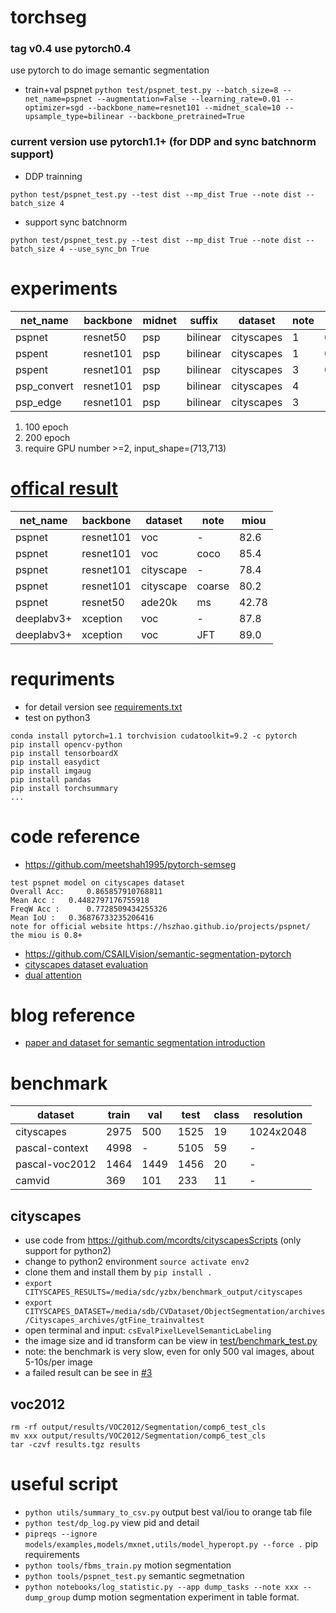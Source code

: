 # torchseg
### tag v0.4 use pytorch0.4
use pytorch to do image semantic segmentation
- train+val pspnet ```python test/pspnet_test.py --batch_size=8 --net_name=pspnet --augmentation=False --learning_rate=0.01 --optimizer=sgd --backbone_name=resnet101 --midnet_scale=10 --upsample_type=bilinear --backbone_pretrained=True```

### current version use pytorch1.1+ (for DDP and sync batchnorm support)
- DDP trainning
```
python test/pspnet_test.py --test dist --mp_dist True --note dist --batch_size 4
```
- support sync batchnorm
```
python test/pspnet_test.py --test dist --mp_dist True --note dist --batch_size 4 --use_sync_bn True
```

# experiments
| net_name    | backbone  | midnet | suffix   | dataset    | note | miou(t/v) |
| --------    | --------- | ------ | -------- | ---------- | ---- | --------- |
| pspnet      | resnet50  | psp    | bilinear | cityscapes |  1   | 0.6/0.5   |
| pspent      | resnet101 | psp    | bilinear | cityscapes |  1   | 0.75/0.47 |
| pspent      | resnet101 | psp    | bilinear | cityscapes |  3   | 0.80/0.50 |
| psp_convert | resnet101 | psp    | bilinear | cityscapes |  4   | -/- |
| psp_edge    | resnet101 | psp    | bilinear | cityscapes |  3   | -/- |

1. 100 epoch
3. 200 epoch
4. require GPU number >=2, input_shape=(713,713)

# [offical result](https://hszhao.github.io/projects/pspnet/)
| net_name | backbone | dataset | note | miou |
| -------- | -------- | ------- | ---- | ---- |
| pspnet   |resnet101 | voc     | -    | 82.6 |
| pspnet   |resnet101 | voc     | coco | 85.4 |
| pspnet   |resnet101 |cityscape| -    | 78.4 |
| pspnet   |resnet101 |cityscape|coarse| 80.2 |
| pspnet   |resnet50  |ade20k   | ms   | 42.78|
|deeplabv3+|xception  | voc     | -    | 87.8 |
|deeplabv3+|xception  | voc     | JFT  | 89.0 |

# requriments
- for detail version see [requirements.txt](requirements.txt)
- test on python3
```
conda install pytorch=1.1 torchvision cudatoolkit=9.2 -c pytorch
pip install opencv-python
pip install tensorboardX
pip install easydict
pip install imgaug
pip install pandas
pip install torchsummary
...
```

# code reference
- https://github.com/meetshah1995/pytorch-semseg
```
test pspnet model on cityscapes dataset
Overall Acc: 	 0.865857910768811
Mean Acc : 	 0.4482797176755918
FreqW Acc : 	 0.7728509434255326
Mean IoU : 	 0.36876733235206416
note for official website https://hszhao.github.io/projects/pspnet/
the miou is 0.8+
```
- https://github.com/CSAILVision/semantic-segmentation-pytorch
- [cityscapes dataset evaluation](https://github.com/mcordts/cityscapesScripts)
- [dual attention](https://github.com/junfu1115/DANet)

# blog reference
- [paper and dataset for semantic segmentation introduction](https://meetshah1995.github.io/semantic-segmentation/deep-learning/pytorch/visdom/2017/06/01/semantic-segmentation-over-the-years.html#sec_datasets)

# benchmark

| dataset | train | val | test | class | resolution |
| - | - | - | - | - | - |
| cityscapes | 2975 | 500 | 1525 | 19 | 1024x2048 |
| pascal-context | 4998 | - | 5105 | 59 | - |
| pascal-voc2012 | 1464 | 1449 | 1456 | 20 | - |
| camvid | 369 | 101 | 233 | 11 | - |

## cityscapes
- use code from https://github.com/mcordts/cityscapesScripts (only support for python2)
- change to python2 environment `source activate env2`
- clone them and install them by `pip install .`
- `export CITYSCAPES_RESULTS=/media/sdc/yzbx/benchmark_output/cityscapes`
- `export CITYSCAPES_DATASET=/media/sdb/CVDataset/ObjectSegmentation/archives/Cityscapes_archives/gtFine_trainvaltest`
- open terminal and input: `csEvalPixelLevelSemanticLabeling`
- the image size and id transform can be view in [test/benchmark_test.py](test/benchmark_test.py)
- note: the benchmark is very slow, even for only 500 val images, about 5-10s/per image
- a failed result can be see in [#3](https://github.com/ISCAS007/torchseg/issues/3)

## voc2012
```
rm -rf output/results/VOC2012/Segmentation/comp6_test_cls
mv xxx output/results/VOC2012/Segmentation/comp6_test_cls
tar -czvf results.tgz results
```


# useful script
- `python utils/summary_to_csv.py` output best val/iou to orange tab file
- `python test/dp_log.py` view pid and detail
- `pipreqs --ignore models/examples,models/mxnet,utils/model_hyperopt.py --force .` pip requirements
- `python tools/fbms_train.py` motion segmentation
- `python tools/pspnet_test.py` semantic segmetnation
- `python notebooks/log_statistic.py --app dump_tasks --note xxx --dump_group` dump motion segmentation experiment in table format.